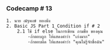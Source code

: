 ### Codecamp # 13
    1. นาย ณัฐพงษ์ ทองพึง
    2. Basic JS Part 1_Condition if # 2
        2.1 ใช้ if else ในการเขียน ถามชื่อ ของคุณ
            -ถ้าตอบถูก ให้แสดงคำว่า "เก่งมาก"
            -ถ้าตอบผิด ให้แสดงคำว่า "คุณไม่รู้จักชื่อฉัน"

        